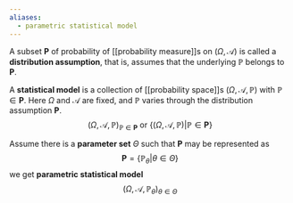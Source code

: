 ```yaml
---
aliases:
  - parametric statistical model
---
```


A subset $\mathbf{P}$ of probability of [[probability measure]]s on $(\Omega, \mathcal{A})$ is called a **distribution assumption**, that is, assumes that the underlying $\mathbb{P}$ belongs to $\mathbf{P}$.

A **statistical model** is a collection of [[probability space]]s $(\Omega, \mathcal{A}, \mathbb{P})$ with $\mathbb{P} \in \mathbf{P}$. Here $\Omega$ and $\mathcal{A}$ are fixed, and $\mathbb{P}$ varies through the distribution assumption $\mathbf{P}$.$$(\Omega, \mathcal{A}, \mathbb{P})_{\mathbb{P}\in\mathbf{P}}\text{ or }\{(\Omega, \mathcal{A}, \mathbb{P})|\mathbb{P}\in\mathbf{P}\}$$

Assume there is a **parameter set** $\Theta$ such that $\mathbf{P}$ may be represented as $$\mathbf{P}=\{\mathbb{P}_\theta|\theta \in \Theta\}$$we get **parametric statistical model** $$(\Omega, \mathcal{A}, \mathbb{P}_\theta)_{\theta \in \Theta}$$